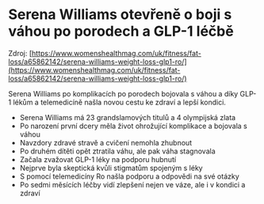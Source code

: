 # Serena Williams otevřeně o boji s váhou po porodech a GLP-1 léčbě

Zdroj: [https://www.womenshealthmag.com/uk/fitness/fat-loss/a65862142/serena-williams-weight-loss-glp1-ro/](https://www.womenshealthmag.com/uk/fitness/fat-loss/a65862142/serena-williams-weight-loss-glp1-ro/)

Serena Williams po komplikacích po porodech bojovala s váhou a díky GLP-1 lékům a telemedicíně našla novou cestu ke zdraví a lepší kondici.

- Serena Williams má 23 grandslamových titulů a 4 olympijská zlata
- Po narození první dcery měla život ohrožující komplikace a bojovala s váhou
- Navzdory zdravé stravě a cvičení nemohla zhubnout
- Po druhém dítěti opět ztratila váhu, ale pak váha stagnovala
- Začala zvažovat GLP-1 léky na podporu hubnutí
- Nejprve byla skeptická kvůli stigmatům spojeným s léky
- S pomocí telemedicíny Ro našla podporu a odpovědi na své otázky
- Po sedmi měsících léčby vidí zlepšení nejen ve váze, ale i v kondici a zdraví
